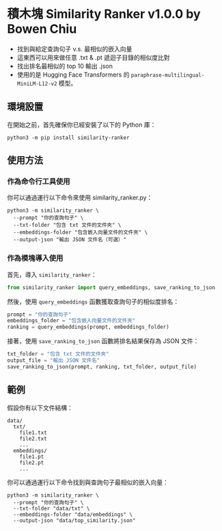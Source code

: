 # 積木塊 Similarity Ranker v1.0.0 by Bowen Chiu
- 找到與給定查詢句子 v.s. 最相似的嵌入向量
- 這東西可以用來做任意 .txt & .pt 遞迴子目錄的相似度比對
- 找出排名最相似的 top 10 輸出 .json
- 使用的是 Hugging Face Transformers 的 `paraphrase-multilingual-MiniLM-L12-v2` 模型。

## 環境設置

在開始之前，首先確保你已經安裝了以下的 Python 庫：
```
python3 -m pip install similarity-ranker
```

## 使用方法

### 作為命令行工具使用
你可以通過運行以下命令來使用 similarity_ranker.py：

```
python3 -m similarity_ranker \
  --prompt "你的查詢句子" \
  --txt-folder "包含 txt 文件的文件夾" \
  --embeddings-folder "包含嵌入向量文件的文件夾" \
  --output-json "輸出 JSON 文件名（可選）"
```

### 作為模塊導入使用
首先，導入 `similarity_ranker`：

```python
from similarity_ranker import query_embeddings, save_ranking_to_json
```

然後，使用 `query_embeddings` 函數獲取查詢句子的相似度排名：

```python
prompt = "你的查詢句子"
embeddings_folder = "包含嵌入向量文件的文件夾"
ranking = query_embeddings(prompt, embeddings_folder)
```

接著，使用 `save_ranking_to_json` 函數將排名結果保存為 JSON 文件：

```python
txt_folder = "包含 txt 文件的文件夾"
output_file = "輸出 JSON 文件名"
save_ranking_to_json(prompt, ranking, txt_folder, output_file)
```

## 範例

假設你有以下文件結構：

```
data/
  txt/
    file1.txt
    file2.txt
    ...
  embeddings/
    file1.pt
    file2.pt
    ...
```

你可以通過運行以下命令找到與查詢句子最相似的嵌入向量：

```
python3 -m similarity_ranker \
  --prompt "你的查詢句子" \
  --txt-folder "data/txt" \
  --embeddings-folder "data/embeddings" \
  --output-json "data/top_similarity.json"
```
